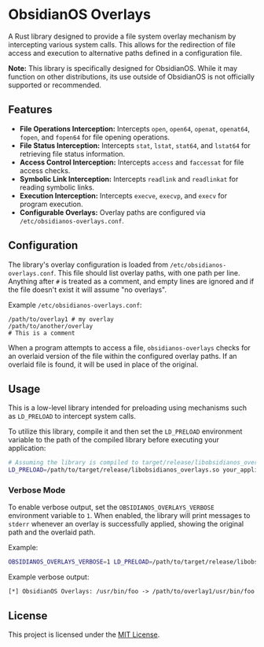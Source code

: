 # ObsidianOS Overlays

A Rust library designed to provide a file system overlay mechanism by intercepting various system calls. This allows for the redirection of file access and execution to alternative paths defined in a configuration file.

**Note:** This library is specifically designed for ObsidianOS. While it may function on other distributions, its use outside of ObsidianOS is not officially supported or recommended.

## Features

- **File Operations Interception:** Intercepts `open`, `open64`, `openat`, `openat64`, `fopen`, and `fopen64` for file opening operations.
- **File Status Interception:** Intercepts `stat`, `lstat`, `stat64`, and `lstat64` for retrieving file status information.
- **Access Control Interception:** Intercepts `access` and `faccessat` for file access checks.
- **Symbolic Link Interception:** Intercepts `readlink` and `readlinkat` for reading symbolic links.
- **Execution Interception:** Intercepts `execve`, `execvp`, and `execv` for program execution.
- **Configurable Overlays:** Overlay paths are configured via `/etc/obsidianos-overlays.conf`.

## Configuration

The library's overlay configuration is loaded from `/etc/obsidianos-overlays.conf`. This file should list overlay paths, with one path per line. Anything after `#` is treated as a comment, and empty lines are ignored and if the file doesn't exist it will assume "no overlays".

Example `/etc/obsidianos-overlays.conf`:

```
/path/to/overlay1 # my overlay
/path/to/another/overlay
# This is a comment
```

When a program attempts to access a file, `obsidianos-overlays` checks for an overlaid version of the file within the configured overlay paths. If an overlaid file is found, it will be used in place of the original.

## Usage

This is a low-level library intended for preloading using mechanisms such as `LD_PRELOAD` to intercept system calls.

To utilize this library, compile it and then set the `LD_PRELOAD` environment variable to the path of the compiled library before executing your application:

```bash
# Assuming the library is compiled to target/release/libobsidianos_overlays.so
LD_PRELOAD=/path/to/target/release/libobsidianos_overlays.so your_application
```

### Verbose Mode

To enable verbose output, set the `OBSIDIANOS_OVERLAYS_VERBOSE` environment variable to `1`. When enabled, the library will print messages to `stderr` whenever an overlay is successfully applied, showing the original path and the overlaid path.

Example:

```bash
OBSIDIANOS_OVERLAYS_VERBOSE=1 LD_PRELOAD=/path/to/target/release/libobsidianos_overlays.so your_application
```

Example verbose output:

```
[*] ObsidianOS Overlays: /usr/bin/foo -> /path/to/overlay1/usr/bin/foo
```

## License

This project is licensed under the [MIT License](LICENSE).
